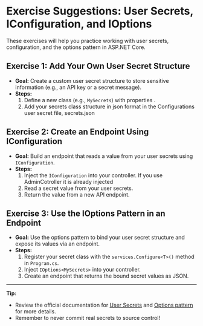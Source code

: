# Exercise Suggestions: User Secrets, IConfiguration, and IOptions

These exercises will help you practice working with user secrets, configuration, and the options pattern in ASP.NET Core.

## Exercise 1: Add Your Own User Secret Structure
- **Goal:** Create a custom user secret structure to store sensitive information (e.g., an API key or a secret message).
- **Steps:**
  1. Define a new class (e.g., `MySecrets`) with properties .
  2. Add your secrets class structure in json format in the Configurations user secret file, secrets.json

## Exercise 2: Create an Endpoint Using IConfiguration
- **Goal:** Build an endpoint that reads a value from your user secrets using `IConfiguration`.
- **Steps:**
  1. Inject the `IConfiguration` into your controller. If you use AdminCotroller it is already injected
  2. Read a secret value from your user secrets.
  3. Return the value from a new API endpoint.

## Exercise 3: Use the IOptions Pattern in an Endpoint
- **Goal:** Use the options pattern to bind your user secret structure and expose its values via an endpoint.
- **Steps:**
  1. Register your secret class with the `services.Configure<T>()` method in `Program.cs`.
  2. Inject `IOptions<MySecrets>` into your controller.
  3. Create an endpoint that returns the bound secret values as JSON.

---

**Tip:**
- Review the official documentation for [User Secrets](https://learn.microsoft.com/en-us/aspnet/core/security/app-secrets) and [Options pattern](https://learn.microsoft.com/en-us/aspnet/core/fundamentals/configuration/options) for more details.
- Remember to never commit real secrets to source control!
